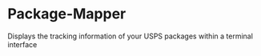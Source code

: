 # Package-Mapper
Displays the tracking information of your USPS packages within a terminal interface
